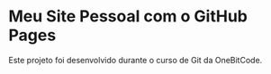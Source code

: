 # Meu Site Pessoal com o GitHub Pages

Este projeto foi desenvolvido durante o curso de Git da OneBitCode.